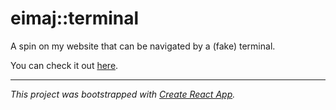 # eimaj::terminal

A spin on my website that can be navigated by a (fake) terminal.

You can check it out [here](http://eimaj.net).

---

_This project was bootstrapped with [Create React App](https://github.com/facebookincubator/create-react-app)._
